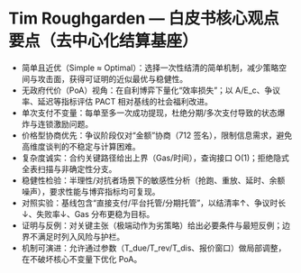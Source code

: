 # Tim Roughgarden — 白皮书核心观点要点（去中心化结算基座）

- 简单且近优（Simple ≈ Optimal）：选择一次性结清的简单机制，减少策略空间与攻击面，获得可证明的近似最优与稳健性。
- 无政府代价（PoA）视角：在自利博弈下量化“效率损失”；以 A/E_c、争议率、延迟等指标评估 PACT 相对基线的社会福利改进。
- 单次支付不变量：每单至多一次成功提现，杜绝分期/多次支付导致的状态爆炸与连锁激励问题。
- 价格型协商优先：争议阶段仅对“金额”协商（712 签名），限制信息需求，避免高维度谈判的不稳定与计算困难。
- 复杂度诚实：合约关键路径给出上界（Gas/时间），查询接口 O(1)；拒绝隐式全表扫描与非确定性分支。
- 稳健性检验：半理性/对抗者场景下的敏感性分析（抢跑、重放、延时、余额噪声），要求性能与博弈指标均可复现。
- 对照实验：基线包含“直接支付/平台托管/分期托管”，以结清率↑、争议时长↓、失败率↓、Gas 分布更稳为目标。
- 证明与反例：对关键主张（极端动作为劣策略）给出必要条件与最短反例；边界不满足时列入风险与护栏。
- 机制可演进：允许通过参数（T_due/T_rev/T_dis、报价窗口）做局部调整，在不破坏核心不变量下优化 PoA。

